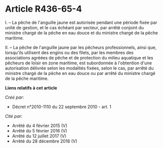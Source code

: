 # Article R436-65-4

I. – La pêche de l'anguille jaune est autorisée pendant une période fixée par unité de gestion, et le cas échéant par
secteur, par arrêté conjoint du ministre chargé de la pêche en eau douce et du ministre chargé de la pêche maritime.

II. – La pêche de l'anguille jaune par les pêcheurs professionnels, ainsi que, lorsqu'ils utilisent des engins ou des filets,
par les membres des associations agréées de pêche et de protection du milieu aquatique et les pêcheurs de loisir en zone
maritime, est subordonnée à l'obtention d'une autorisation délivrée selon les modalités fixées, selon le cas, par arrêté du
ministre chargé de la pêche en eau douce ou par arrêté du ministre chargé de la pêche maritime.

**Liens relatifs à cet article**

_Créé par_:

  - Décret n°2010-1110 du 22 septembre 2010 - art. 1

_Cité par_:

  - Arrêté du 4 février 2015 (V)
  - Arrêté du 5 février 2016 (V)
  - Arrêté du 12 juillet 2017 (V)
  - Arrêté du 28 décembre 2018 (V)
